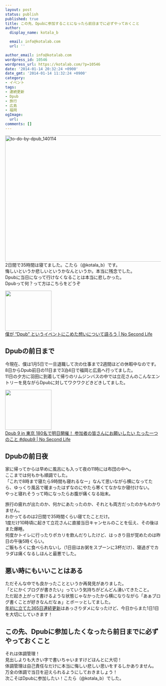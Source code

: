 ```yaml
---
layout: post
status: publish
published: true
title: この先、Dpubに参加することになったら前日までに必ずやっておくこと
author:
  display_name: kotala_b

  email: info@kotalab.com
  url: ''

author_email: info@kotalab.com
wordpress_id: 10546
wordpress_url: https://kotalab.com/?p=10546
date: '2014-01-14 20:32:24 +0900'
date_gmt: '2014-01-14 11:32:24 +0900'
category:
- イベント
tags:
- 連続更新
- Dpub
- 旅行
- 広島
- 福岡
ogImage:
  url:
comments: []
---
```

<p><img src="/wp-content/uploads/to-do-by-dpub_140114-546x409.jpg" alt="to-do-by-dpub_140114" width="546" height="409" class="alignnone size-large wp-image-10549" /><br />
2日間で35時間は寝てました。こたら（@kotala_b）です。<br />
悔しいというか悲しいというかなんというか。本当に残念でした。<br />
Dpubに当日になって行けなくなることは本当に悲しかった。<br />
Dpubって何？って方はこちらをどうぞ</p>
<div class="shht">
<div class="shhtimg"><a href="https://www.ttcbn.net/no_second_life/archives/20523" target="_blank"><img src="https://capture.heartrails.com/150x130/shadow?https://www.ttcbn.net/no_second_life/archives/20523" alt="" width="150" height="130" /></a></div>
<div class="shhttext"><a href="https://www.ttcbn.net/no_second_life/archives/20523" target="_blank">僕が &ldquo;Dpub&rdquo; というイベントにこめた想いについて語ろう | No Second Life</a><a href="https://b.hatena.ne.jp/entry/https://www.ttcbn.net/no_second_life/archives/20523" target="_blank"><img border="0" src="https://b.hatena.ne.jp/entry/image/https://www.ttcbn.net/no_second_life/archives/20523" alt="" /></a></div>
</div>
<!--more-->
<h2>Dpubの前日まで</h2>
<p>今現在、僕は1月5日で一旦退職して次の仕事まで2週間ほどの休暇中なのです。<br />
8日からDpub前日の11日まで3泊4日で福岡と広島へ行ってました。<br />
11日の夕方に羽田に到着して帰りのリムジンバスの中では立花さんのこんなエントリーを見ながらDpubに対してワクワクどきどきしてました。</p>
<div class="shht">
<div class="shhtimg"><a href="https://www.ttcbn.net/no_second_life/archives/38519" target="_blank"><img src="https://capture.heartrails.com/150x130/shadow?https://www.ttcbn.net/no_second_life/archives/38519" alt="" width="150" height="130" /></a></div>
<div class="shhttext"><a href="https://www.ttcbn.net/no_second_life/archives/38519" target="_blank">Dpub 9 in 東京 180名で明日開催！ 参加者の皆さんにお願いしたい たった一つのこと #dpub9 | No Second Life</a><a href="https://b.hatena.ne.jp/entry/https://www.ttcbn.net/no_second_life/archives/38519" target="_blank"><img border="0" src="https://b.hatena.ne.jp/entry/image/https://www.ttcbn.net/no_second_life/archives/38519" alt="" /></a></div>
</div>
<h2>Dpubの前日夜</h2>
<p>家に帰ってからは早めに風呂にも入って夜の11時には布団の中へ。<br />
ここまでは何もかも順調でした。<br />
「これで8時まで寝たら9時間も寝れるなー」なんて思いながら横になってたら、ゆっくり風呂で暖まったはずなのにやたら寒くてなかなか寝付けない。<br />
やっと寝れそうって時になったらお腹が痛くなる始末。</p>
<p>旅行の疲れが出たのか、何かにあたったのか、それとも両方だったのかもわかりません。<br />
わかってるのは2日間で35時間くらい寝てたことだけ。<br />
1度だけ10時頃に起きて立花さんに直接当日キャンセルのことを伝え、その後はまた爆睡。<br />
何度かトイレに行ったりポカリを飲んだりしたけど、はっきり目が覚めたのは昨日の午後5時くらい。<br />
ご飯もろくに食べられないし（1日目はお粥をスプーンに3杯だけ）、寝過ぎでカラダは痛くなるしほんと最悪でした。</p>
<h2>悪い時にもいいことはある</h2>
<p>ただそんな中でも良かったことというか再発見がありました。<br />
「とにかくブログが書きたい」っていう気持ちがどんどん湧いてきたこと。<br />
ただ起き上がって書けるような状態じゃなかったから横になりながら「あぁブログ書くことが好きなんだなぁ」とボーッとしてました。<br />
<a href="/happy-new-year-2014" title="新年明けましておめでとうございます！今年の目標とテーマを決めました！">年初に立てた365日連続更新</a>はあっさりダメになったけど、今日からまた1日1日を大切にしていきます！</p>
<h2>この先、Dpubに参加したくなったら前日までに必ずやっておくこと</h2>
<p>それは<span class="ll">体調管理！</span><br />
見出しよりも大きい字で書いちゃいますけどほんとに大切！<br />
体調管理は自己責任なだけに本当に悔しい悲しい思いをするしかありません。<br />
万全の体調で当日を迎えられるようにしておきましょう！<br />
次こそはDpubに参加したい！こたら（@kotala_b）でした。</p>
